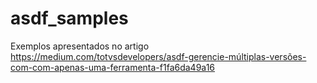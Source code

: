 # asdf_samples

Exemplos apresentados no artigo https://medium.com/totvsdevelopers/asdf-gerencie-múltiplas-versões-com-com-apenas-uma-ferramenta-f1fa6da49a16 

